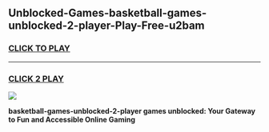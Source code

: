 
## Unblocked-Games-basketball-games-unblocked-2-player-Play-Free-u2bam
<h3>
<a href="https://premium76.site?title=basketball-games-unblocked-2-player&ref=17A">CLICK TO PLAY</a></h3>
<hr>

<h3>
<a href="https://premium76.site?title=basketball-games-unblocked-2-player&ref=17A">CLICK 2 PLAY</a>
  
</h3>

<a href="https://premium76.site?title=basketball-games-unblocked-2-player&ref=17A"><img src="https://clearcache.store/games.png"></a>


**basketball-games-unblocked-2-player games unblocked: Your Gateway to Fun and Accessible Online Gaming**
